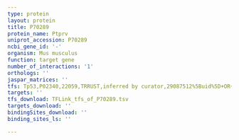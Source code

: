 ```yaml
---
type: protein
layout: protein
title: P70289
protein_name: Ptprv
uniprot_accession: P70289
ncbi_gene_id: '-'
organism: Mus musculus
function: target gene
number_of_interactions: '1'
orthologs: ''
jaspar_matrices: ''
tfs: Tp53,P02340,22059,TRRUST,inferred by curator,29087512%5Buid%5D+OR+16107883%5Buid%5D,Yes
targets: ''
tfs_download: TFLink_tfs_of_P70289.tsv
targets_download: ''
bindingSites_download: ''
binding_sites_ls: ''

---
```

